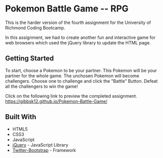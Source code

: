 # Pokemon Battle Game -- RPG
This is the harder version of the fourth assignment for the University of Richmond Coding Bootcamp.

In this assignment, we had to create another fun and interactive game for web browsers which used the jQuery library to update the HTML page.

## Getting Started

To start, choose a Pokemon to be your partner. This Pokemon will be your partner for the whole game. The unchosen Pokemon will become challengers. Choose one to challenge and click the "Battle" Button. Defeat all the challengers to win the game! 

Click on the following link to preview the completed assignment.
https://gibbsk12.github.io/Pokemon-Battle-Game/

## Built With
* HTML5
* CSS3
* JavaScript 
* [jQuery](https://api.jquery.com/) - JavaScript Library
* [Twitter-Bootstrap](http://getbootstrap.com/) - Framework





